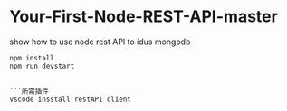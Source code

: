 # Your-First-Node-REST-API-master
show how to use node rest API to idus mongodb

```启动程序
npm install
npm run devstart


```所需插件
vscode insstall restAPI client
